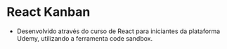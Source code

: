 # React Kanban

- Desenvolvido através do curso de React para iniciantes da plataforma Udemy, utilizando a ferramenta code sandbox.
